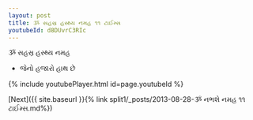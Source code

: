 ```yaml
---
layout: post
title: ૐ સહસ્ર હસ્થ્ય નમહ ૧૧ ટાઈમ્સ
youtubeId: d8DUvrC3RIc
---
```

 
 
 ૐ સહસ્ર હસ્થ્ય નમહ  
 
 -  જેનો હજારો હાથ છે 
 
  
 
  
 
 
 
 
 
 


{% include youtubePlayer.html id=page.youtubeId %}
 
[Next]({{ site.baseurl }}{% link  split1/_posts/2013-08-28-ૐ નભશે નમહ ૧૧ ટાઈમ્સ.md%})
 
